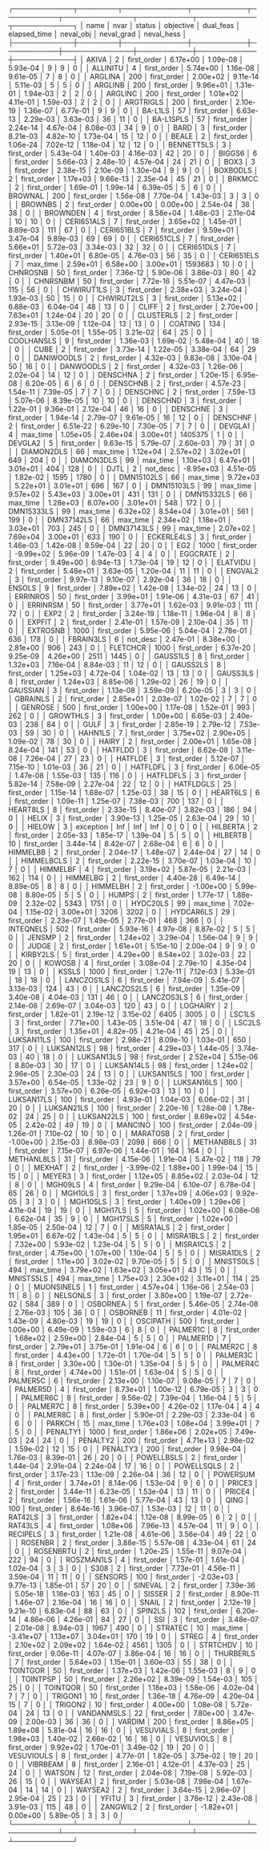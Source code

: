 ┌────────────┬────────┬─────────────┬───────────┬───────────┬──────────────┬───────────┬────────────┬────────────┐
│       name │   nvar │      status │ objective │ dual_feas │ elapsed_time │ neval_obj │ neval_grad │ neval_hess │
├────────────┼────────┼─────────────┼───────────┼───────────┼──────────────┼───────────┼────────────┼────────────┤
│      AKIVA │      2 │ first_order │  6.17e+00 │  1.09e-08 │     5.93e-04 │         9 │          9 │          0 │
│   ALLINITU │      4 │ first_order │  5.74e+00 │  1.16e-08 │     9.61e-05 │         7 │          8 │          0 │
│    ARGLINA │    200 │ first_order │  2.00e+02 │  9.11e-14 │     5.11e-03 │         5 │          5 │          0 │
│    ARGLINB │    200 │ first_order │  9.96e+01 │  1.31e-01 │     1.94e-03 │         2 │          2 │          0 │
│    ARGLINC │    200 │ first_order │  1.01e+02 │  4.11e-01 │     1.59e-03 │         2 │          2 │          0 │
│  ARGTRIGLS │    200 │ first_order │  2.10e-19 │  1.36e-07 │     6.77e-01 │         9 │          9 │          0 │
│    BA-L1LS │     57 │ first_order │  6.63e-13 │  2.29e-03 │     3.63e-03 │        36 │         11 │          0 │
│  BA-L1SPLS │     57 │ first_order │  2.24e-14 │  4.67e-04 │     8.08e-03 │        34 │          9 │          0 │
│       BARD │      3 │ first_order │  8.21e-03 │  4.82e-10 │     1.73e-04 │        15 │         12 │          0 │
│      BEALE │      2 │ first_order │  1.06e-24 │  7.02e-12 │     1.18e-04 │        12 │         12 │          0 │
│ BENNETT5LS │      3 │ first_order │  5.43e-04 │  1.40e-03 │     4.16e-03 │        42 │         20 │          0 │
│     BIGGS6 │      6 │ first_order │  5.66e-03 │  2.48e-10 │     4.57e-04 │        24 │         21 │          0 │
│       BOX3 │      3 │ first_order │  2.38e-15 │  2.10e-09 │     1.30e-04 │         9 │          9 │          0 │
│   BOXBODLS │      2 │ first_order │  1.17e+03 │  9.66e-13 │     2.35e-04 │        45 │         21 │          0 │
│     BRKMCC │      2 │ first_order │  1.69e-01 │  1.99e-14 │     6.39e-05 │         5 │          6 │          0 │
│    BROWNAL │    200 │ first_order │  1.56e-08 │  7.70e-04 │     1.43e-03 │         3 │          3 │          0 │
│    BROWNBS │      2 │ first_order │  0.00e+00 │  0.00e+00 │     2.54e-04 │        38 │         38 │          0 │
│   BROWNDEN │      4 │ first_order │  8.58e+04 │  1.48e-03 │     2.11e-04 │        10 │         10 │          0 │
│ CERI651ALS │      7 │ first_order │  3.65e+02 │  1.45e-01 │     8.89e-03 │       111 │         67 │          0 │
│ CERI651BLS │      7 │ first_order │  9.59e+01 │  3.47e-04 │     9.89e-03 │        69 │         69 │          0 │
│ CERI651CLS │      7 │ first_order │  5.66e+01 │  5.72e-03 │     3.34e-03 │        32 │         32 │          0 │
│ CERI651DLS │      7 │ first_order │  1.40e+01 │  6.80e-05 │     4.76e-03 │        56 │         35 │          0 │
│ CERI651ELS │      7 │    max_time │  2.59e+01 │  6.58e+00 │     3.00e+01 │   1593683 │         10 │          0 │
│   CHNROSNB │     50 │ first_order │  7.36e-12 │  5.90e-06 │     3.86e-03 │        80 │         42 │          0 │
│   CHNRSNBM │     50 │ first_order │  7.72e-16 │  5.51e-07 │     4.47e-03 │       115 │         56 │          0 │
│ CHWIRUT1LS │      3 │ first_order │  2.38e+03 │  3.24e-04 │     1.93e-03 │        50 │         15 │          0 │
│ CHWIRUT2LS │      3 │ first_order │  5.13e+02 │  6.88e-03 │     6.04e-04 │        48 │         13 │          0 │
│      CLIFF │      2 │ first_order │  2.70e+00 │  7.63e+01 │     1.24e-04 │        20 │         20 │          0 │
│  CLUSTERLS │      2 │ first_order │  2.93e-15 │  3.13e-09 │     1.12e-04 │        13 │         13 │          0 │
│    COATING │    134 │ first_order │  5.05e-01 │  1.55e-05 │     3.21e-02 │        64 │         25 │          0 │
│ COOLHANSLS │      9 │ first_order │  1.36e-03 │  1.69e-02 │     5.48e-04 │        40 │         18 │          0 │
│       CUBE │      2 │ first_order │  3.73e-14 │  1.22e-05 │     3.38e-04 │        64 │         29 │          0 │
│ DANIWOODLS │      2 │ first_order │  4.32e-03 │  9.83e-08 │     3.10e-04 │        50 │         16 │          0 │
│  DANWOODLS │      2 │ first_order │  4.32e-03 │  1.26e-06 │     2.02e-04 │        14 │         12 │          0 │
│   DENSCHNA │      2 │ first_order │  1.20e-15 │  6.95e-08 │     6.20e-05 │         6 │          6 │          0 │
│   DENSCHNB │      2 │ first_order │  4.57e-23 │  1.54e-11 │     7.39e-05 │         7 │          7 │          0 │
│   DENSCHNC │      2 │ first_order │  7.59e-13 │  5.07e-06 │     8.39e-05 │        10 │         10 │          0 │
│   DENSCHND │      3 │ first_order │  1.22e-01 │  9.36e-01 │     2.12e-04 │        46 │         16 │          0 │
│   DENSCHNE │      3 │ first_order │  1.94e-14 │  2.79e-07 │     9.61e-05 │        16 │         12 │          0 │
│   DENSCHNF │      2 │ first_order │  6.51e-22 │  6.29e-10 │     7.30e-05 │         7 │          7 │          0 │
│    DEVGLA1 │      4 │    max_time │  1.05e+05 │  2.46e+04 │     3.00e+01 │   1405375 │          1 │          0 │
│    DEVGLA2 │      5 │ first_order │  9.63e-15 │  5.79e-07 │     2.60e-03 │        79 │         31 │          0 │
│ DIAMON2DLS │     66 │    max_time │  1.12e+04 │  2.57e+02 │     3.02e+01 │       649 │        204 │          0 │
│ DIAMON3DLS │     99 │    max_time │  1.10e+03 │  6.47e+01 │     3.01e+01 │       404 │        128 │          0 │
│       DJTL │      2 │    not_desc │ -8.95e+03 │  4.51e-05 │     1.82e-02 │      1595 │       1780 │          0 │
│ DMN15102LS │     66 │    max_time │  9.72e+03 │  5.22e+01 │     3.01e+01 │       696 │        167 │          0 │
│ DMN15103LS │     99 │    max_time │  9.57e+02 │  5.43e+03 │     3.00e+01 │       431 │        131 │          0 │
│ DMN15332LS │     66 │    max_time │  1.28e+03 │  8.07e+00 │     3.01e+01 │       548 │        172 │          0 │
│ DMN15333LS │     99 │    max_time │  6.32e+02 │  8.54e+04 │     3.01e+01 │       561 │        199 │          0 │
│ DMN37142LS │     66 │    max_time │  2.34e+02 │  1.18e+01 │     3.03e+01 │       703 │        245 │          0 │
│ DMN37143LS │     99 │    max_time │  2.07e+02 │  7.69e+04 │     3.00e+01 │       633 │        190 │          0 │
│ ECKERLE4LS │      3 │ first_order │  1.46e-03 │  1.42e-08 │     9.59e-04 │        22 │         20 │          0 │
│        EG2 │   1000 │ first_order │ -9.99e+02 │  5.96e-09 │     1.47e-03 │         4 │          4 │          0 │
│   EGGCRATE │      2 │ first_order │  9.49e+00 │  6.94e-13 │     1.73e-04 │        19 │         12 │          0 │
│   ELATVIDU │      2 │ first_order │  5.48e+01 │  3.63e-05 │     1.20e-04 │        11 │         11 │          0 │
│    ENGVAL2 │      3 │ first_order │  9.97e-13 │  9.10e-07 │     2.92e-04 │        36 │         18 │          0 │
│     ENSOLS │      9 │ first_order │  7.89e+02 │  1.42e-08 │     1.34e-02 │        24 │         13 │          0 │
│   ERRINROS │     50 │ first_order │  3.99e+01 │  1.91e-06 │     4.31e-03 │        67 │         41 │          0 │
│   ERRINRSM │     50 │ first_order │  3.77e+01 │  1.62e-03 │     9.91e-03 │       111 │         72 │          0 │
│       EXP2 │      2 │ first_order │  3.24e-19 │  1.18e-11 │     1.96e-04 │         8 │          8 │          0 │
│     EXPFIT │      2 │ first_order │  2.41e-01 │  1.57e-09 │     2.10e-04 │        35 │         11 │          0 │
│   EXTROSNB │   1000 │ first_order │  5.95e-06 │  5.04e-04 │     2.78e-01 │       636 │        178 │          0 │
│  FBRAIN3LS │      6 │    not_desc │  2.47e-01 │  8.38e+00 │     2.81e+00 │       906 │        243 │          0 │
│   FLETCHCR │   1000 │ first_order │  6.37e-20 │  9.25e-09 │     4.26e+00 │      2511 │       1445 │          0 │
│   GAUSS1LS │      8 │ first_order │  1.32e+03 │  7.16e-04 │     8.84e-03 │        11 │         12 │          0 │
│   GAUSS2LS │      8 │ first_order │  1.25e+03 │  4.72e-04 │     1.04e-02 │        13 │         13 │          0 │
│   GAUSS3LS │      8 │ first_order │  1.24e+03 │  8.85e-06 │     1.29e-02 │        26 │         19 │          0 │
│   GAUSSIAN │      3 │ first_order │  1.13e-08 │  3.59e-09 │     6.20e-05 │         3 │          3 │          0 │
│   GBRAINLS │      2 │ first_order │  2.85e+01 │  2.03e-07 │     1.02e-02 │         7 │          7 │          0 │
│    GENROSE │    500 │ first_order │  1.00e+00 │  1.17e-08 │     1.52e-01 │       993 │        262 │          0 │
│   GROWTHLS │      3 │ first_order │  1.00e+00 │  6.65e-03 │     2.40e-03 │       238 │         84 │          0 │
│       GULF │      3 │ first_order │  2.85e-19 │  2.79e-12 │     7.53e-03 │        59 │         30 │          0 │
│    HAHN1LS │      7 │ first_order │  3.75e+02 │  2.90e+05 │     1.09e-02 │        78 │         30 │          0 │
│      HAIRY │      2 │ first_order │  2.00e+01 │  1.65e-08 │     8.24e-04 │       141 │         53 │          0 │
│    HATFLDD │      3 │ first_order │  6.62e-08 │  3.11e-08 │     7.26e-04 │        27 │         23 │          0 │
│    HATFLDE │      3 │ first_order │  5.12e-07 │  7.15e-10 │     1.01e-03 │        36 │         21 │          0 │
│   HATFLDFL │      3 │ first_order │  6.06e-05 │  1.47e-08 │     1.55e-03 │       135 │        116 │          0 │
│  HATFLDFLS │      3 │ first_order │  5.82e-14 │  7.58e-09 │     2.27e-04 │        22 │         12 │          0 │
│  HATFLDGLS │     25 │ first_order │  1.15e-14 │  1.68e-07 │     1.25e-03 │        38 │         15 │          0 │
│   HEART6LS │      6 │ first_order │  1.09e-11 │  1.25e-07 │     7.38e-03 │       700 │        137 │          0 │
│   HEART8LS │      8 │ first_order │  2.33e-15 │  8.40e-07 │     3.82e-03 │       186 │         94 │          0 │
│      HELIX │      3 │ first_order │  3.90e-13 │  1.25e-05 │     2.63e-04 │        29 │         10 │          0 │
│     HIELOW │      3 │   exception │       Inf │       Inf │          Inf │         0 │          0 │          0 │
│   HILBERTA │      2 │ first_order │  2.05e-33 │  1.85e-17 │     1.39e-04 │         5 │          5 │          0 │
│   HILBERTB │     10 │ first_order │  3.44e-14 │  8.42e-07 │     2.68e-04 │         6 │          6 │          0 │
│   HIMMELBB │      2 │ first_order │  2.04e-17 │  1.48e-07 │     2.44e-04 │        27 │         14 │          0 │
│ HIMMELBCLS │      2 │ first_order │  2.22e-15 │  3.70e-07 │     1.03e-04 │        10 │          7 │          0 │
│   HIMMELBF │      4 │ first_order │  3.19e+02 │  5.87e-05 │     2.21e-03 │       162 │        114 │          0 │
│   HIMMELBG │      2 │ first_order │  4.40e-28 │  6.49e-14 │     8.89e-05 │         8 │          8 │          0 │
│   HIMMELBH │      2 │ first_order │ -1.00e+00 │  5.99e-08 │     8.80e-05 │         5 │          5 │          0 │
│      HUMPS │      2 │ first_order │  1.77e-17 │  1.88e-09 │     2.32e-02 │      5343 │       1751 │          0 │
│   HYDC20LS │     99 │    max_time │  7.02e-04 │  1.15e-02 │     3.00e+01 │      3206 │       3202 │          0 │
│  HYDCAR6LS │     29 │ first_order │  2.23e-07 │  1.49e-05 │     2.77e-01 │       468 │        366 │          0 │
│  INTEQNELS │    502 │ first_order │  5.93e-16 │  4.97e-08 │     8.87e-02 │         5 │          5 │          0 │
│     JENSMP │      2 │ first_order │  1.24e+02 │  3.29e-04 │     1.56e-04 │         9 │          9 │          0 │
│      JUDGE │      2 │ first_order │  1.61e+01 │  5.15e-10 │     2.00e-04 │         9 │          9 │          0 │
│   KIRBY2LS │      5 │ first_order │  4.29e+00 │  8.54e+02 │     3.02e-03 │        22 │         20 │          0 │
│     KOWOSB │      4 │ first_order │  3.08e-04 │  2.79e-10 │     4.35e-04 │        19 │         13 │          0 │
│      KSSLS │   1000 │ first_order │  1.27e-11 │  7.12e-03 │     5.33e-01 │        18 │         18 │          0 │
│ LANCZOS1LS │      6 │ first_order │  7.94e-09 │  5.41e-07 │     3.13e-03 │       124 │         43 │          0 │
│ LANCZOS2LS │      6 │ first_order │  1.35e-09 │  3.40e-08 │     4.04e-03 │       131 │         46 │          0 │
│ LANCZOS3LS │      6 │ first_order │  2.14e-08 │  2.69e-07 │     3.04e-03 │       120 │         43 │          0 │
│   LOGHAIRY │      2 │ first_order │  1.82e-01 │  2.19e-12 │     3.15e-02 │      6405 │       3005 │          0 │
│     LSC1LS │      3 │ first_order │  7.71e+00 │  1.43e-05 │     3.51e-04 │        47 │         18 │          0 │
│     LSC2LS │      3 │ first_order │  1.35e+01 │  4.82e-05 │     4.21e-04 │        45 │         25 │          0 │
│ LUKSAN11LS │    100 │ first_order │  2.98e-21 │  8.09e-10 │     1.03e-01 │       650 │        317 │          0 │
│ LUKSAN12LS │     98 │ first_order │  4.29e+03 │  1.44e-05 │     3.74e-03 │        40 │         18 │          0 │
│ LUKSAN13LS │     98 │ first_order │  2.52e+04 │  5.15e-06 │     8.80e-03 │        30 │         17 │          0 │
│ LUKSAN14LS │     98 │ first_order │  1.24e+02 │  2.96e-05 │     2.30e-03 │        24 │         13 │          0 │
│ LUKSAN15LS │    100 │ first_order │  3.57e+00 │  6.54e-05 │     1.33e-02 │        23 │          9 │          0 │
│ LUKSAN16LS │    100 │ first_order │  3.57e+00 │  6.26e-05 │     6.92e-03 │        13 │         10 │          0 │
│ LUKSAN17LS │    100 │ first_order │  4.93e-01 │  1.04e-03 │     6.06e-02 │        31 │         20 │          0 │
│ LUKSAN21LS │    100 │ first_order │  2.20e-16 │  1.28e-08 │     1.78e-02 │        24 │         25 │          0 │
│ LUKSAN22LS │    100 │ first_order │  8.69e+02 │  4.54e-05 │     2.42e-02 │        49 │         19 │          0 │
│    MANCINO │    100 │ first_order │  2.04e-09 │  1.26e-01 │     7.10e-02 │        10 │         10 │          0 │
│   MARATOSB │      2 │ first_order │ -1.00e+00 │  2.15e-03 │     8.98e-03 │      2098 │        666 │          0 │
│ METHANB8LS │     31 │ first_order │  7.15e-07 │  6.97e-06 │     1.44e-01 │       164 │        164 │          0 │
│ METHANL8LS │     31 │ first_order │  4.15e-06 │  1.91e-04 │     5.47e-02 │       118 │         79 │          0 │
│     MEXHAT │      2 │ first_order │ -3.99e-02 │  1.88e+00 │     1.99e-04 │        15 │         15 │          0 │
│     MEYER3 │      3 │ first_order │  1.12e+05 │  8.85e+02 │     2.03e-04 │        12 │          8 │          0 │
│    MGH09LS │      4 │ first_order │  9.29e-04 │  6.10e-07 │     6.78e-04 │        65 │         26 │          0 │
│    MGH10LS │      3 │ first_order │  1.37e+09 │  4.06e+03 │     9.92e-05 │         3 │          3 │          0 │
│   MGH10SLS │      3 │ first_order │  1.40e+09 │  1.29e+06 │     4.11e-04 │        19 │         19 │          0 │
│    MGH17LS │      5 │ first_order │  1.02e+00 │  6.08e-06 │     6.62e-04 │        35 │          9 │          0 │
│   MGH17SLS │      5 │ first_order │  1.02e+00 │  1.85e-05 │     2.50e-04 │        12 │          7 │          0 │
│  MISRA1ALS │      2 │ first_order │  1.95e+01 │  6.67e-02 │     1.43e-04 │         5 │          5 │          0 │
│  MISRA1BLS │      2 │ first_order │  7.32e+00 │  5.93e-02 │     1.23e-04 │         5 │          5 │          0 │
│  MISRA1CLS │      2 │ first_order │  4.75e+00 │  1.07e+00 │     1.10e-04 │         5 │          5 │          0 │
│  MISRA1DLS │      2 │ first_order │  1.11e+00 │  3.02e-02 │     9.70e-05 │         5 │          5 │          0 │
│  MNISTS0LS │    494 │    max_time │  3.79e+02 │  1.63e+02 │     3.05e+01 │        43 │         15 │          0 │
│  MNISTS5LS │    494 │    max_time │  1.75e+03 │  2.30e+02 │     3.11e+01 │       114 │         25 │          0 │
│ MUONSINELS │      1 │ first_order │  4.57e+04 │  1.16e-06 │     2.54e-03 │        11 │          8 │          0 │
│   NELSONLS │      3 │ first_order │  3.80e+00 │  1.19e-07 │     2.72e-02 │       584 │        389 │          0 │
│   OSBORNEA │      5 │ first_order │  5.46e-05 │  2.74e-08 │     2.76e-03 │       105 │         36 │          0 │
│   OSBORNEB │     11 │ first_order │  4.01e-02 │  1.43e-09 │     4.80e-03 │        19 │         19 │          0 │
│   OSCIPATH │    500 │ first_order │  1.00e+00 │  6.49e-09 │     1.59e-03 │         6 │          8 │          0 │
│   PALMER1C │      8 │ first_order │  1.68e+02 │  2.59e+00 │     2.84e-04 │         5 │          5 │          0 │
│   PALMER1D │      7 │ first_order │  2.79e+01 │  3.75e-01 │     1.91e-04 │         6 │          6 │          0 │
│   PALMER2C │      8 │ first_order │  4.43e+00 │  1.72e-01 │     1.70e-04 │         5 │          5 │          0 │
│   PALMER3C │      8 │ first_order │  3.30e+00 │  1.30e-01 │     1.35e-04 │         5 │          5 │          0 │
│   PALMER4C │      8 │ first_order │  4.74e+00 │  1.51e-01 │     1.63e-04 │         5 │          5 │          0 │
│   PALMER5C │      6 │ first_order │  2.13e+00 │  1.10e-07 │     9.08e-05 │         7 │          7 │          0 │
│   PALMER5D │      4 │ first_order │  8.73e+01 │  1.00e-12 │     6.79e-05 │         3 │          3 │          0 │
│   PALMER6C │      8 │ first_order │  9.56e-02 │  7.39e-04 │     1.16e-04 │         5 │          5 │          0 │
│   PALMER7C │      8 │ first_order │  5.39e+00 │  4.26e-02 │     1.17e-04 │         4 │          4 │          0 │
│   PALMER8C │      8 │ first_order │  5.90e-01 │  2.29e-03 │     2.33e-04 │         6 │          6 │          0 │
│     PARKCH │     15 │    max_time │  1.76e+03 │  1.08e+04 │     3.99e+01 │         7 │          5 │          0 │
│   PENALTY1 │   1000 │ first_order │  1.86e+06 │  2.02e+05 │     7.49e-03 │        24 │         24 │          0 │
│   PENALTY2 │    200 │ first_order │  4.71e+13 │  2.98e-02 │     1.59e-02 │        12 │         15 │          0 │
│   PENALTY3 │    200 │ first_order │  9.98e-04 │  1.76e-03 │     8.39e-01 │        26 │         20 │          0 │
│ POWELLBSLS │      2 │ first_order │  1.44e-04 │  2.91e-04 │     2.24e-04 │        17 │         16 │          0 │
│ POWELLSQLS │      2 │ first_order │  3.17e-23 │  1.13e-09 │     2.26e-04 │        36 │         12 │          0 │
│   POWERSUM │      4 │ first_order │  3.74e+01 │  8.14e-06 │     1.53e-04 │         9 │          6 │          0 │
│     PRICE3 │      2 │ first_order │  3.44e-11 │  6.23e-05 │     1.53e-04 │        13 │         11 │          0 │
│     PRICE4 │      2 │ first_order │  1.56e-16 │  1.61e-06 │     5.77e-04 │        43 │         13 │          0 │
│       QING │    100 │ first_order │  8.64e-16 │  3.96e-07 │     1.53e-03 │        12 │         11 │          0 │
│    RAT42LS │      3 │ first_order │  1.82e+04 │  1.12e-08 │     8.99e-05 │         6 │          2 │          0 │
│    RAT43LS │      4 │ first_order │  1.08e+06 │  7.96e-13 │     4.57e-04 │        11 │          9 │          0 │
│   RECIPELS │      3 │ first_order │  1.21e-08 │  4.61e-06 │     3.56e-04 │        49 │         22 │          0 │
│    ROSENBR │      2 │ first_order │  3.88e-15 │  5.57e-08 │     4.33e-04 │        61 │         24 │          0 │
│  ROSENBRTU │      2 │ first_order │  1.20e-25 │  1.55e-11 │     9.07e-04 │       222 │         94 │          0 │
│ ROSZMAN1LS │      4 │ first_order │  1.57e-01 │  1.61e-04 │     1.02e-04 │         3 │          3 │          0 │
│       S308 │      2 │ first_order │  7.73e-01 │  4.56e-11 │     3.59e-04 │        11 │         11 │          0 │
│    SENSORS │    100 │ first_order │ -2.03e+03 │  9.77e-13 │     1.85e-01 │        57 │         20 │          0 │
│    SINEVAL │      2 │ first_order │  7.39e-36 │  5.05e-18 │     1.16e-03 │       163 │         45 │          0 │
│     SISSER │      2 │ first_order │  8.90e-11 │  1.46e-07 │     2.16e-04 │        16 │         16 │          0 │
│      SNAIL │      2 │ first_order │  2.12e-19 │  9.21e-10 │     6.83e-04 │        88 │         63 │          0 │
│    SPIN2LS │    102 │ first_order │  6.20e-14 │  4.86e-06 │     4.26e-01 │        84 │         27 │          0 │
│        SSI │      3 │ first_order │  3.48e-07 │  2.01e-08 │     8.94e-03 │      1967 │        490 │          0 │
│    STRATEC │     10 │    max_time │ -3.41e+07 │  1.13e+07 │     3.04e+01 │       170 │         19 │          0 │
│      STREG │      4 │ first_order │  2.10e+02 │  2.09e+02 │     1.64e-02 │      4561 │       1305 │          0 │
│   STRTCHDV │     10 │ first_order │  9.06e-11 │  4.07e-07 │     3.86e-04 │        16 │         16 │          0 │
│  THURBERLS │      7 │ first_order │  5.64e+03 │  1.15e-01 │     3.60e-03 │        55 │         38 │          0 │
│   TOINTGOR │     50 │ first_order │  1.37e+03 │  1.42e-06 │     1.55e-03 │         8 │          9 │          0 │
│   TOINTPSP │     50 │ first_order │  2.26e+02 │  8.39e-09 │     1.54e-03 │       105 │         25 │          0 │
│   TOINTQOR │     50 │ first_order │  1.18e+03 │  1.58e-06 │     4.02e-04 │         7 │          7 │          0 │
│    TRIGON1 │     10 │ first_order │  1.36e-18 │  4.76e-09 │     4.20e-04 │        15 │          7 │          0 │
│    TRIGON2 │     10 │ first_order │  4.00e+00 │  1.08e-08 │     5.72e-04 │        24 │         13 │          0 │
│ VANDANMSLS │     22 │ first_order │  7.80e+00 │  3.47e-09 │     2.00e-03 │        36 │         36 │          0 │
│     VARDIM │    200 │ first_order │  8.86e+05 │  1.89e+08 │     5.81e-04 │        16 │         16 │          0 │
│  VESUVIALS │      8 │ first_order │  1.98e+03 │  1.40e-02 │     2.66e-02 │        16 │         16 │          0 │
│  VESUVIOLS │      8 │ first_order │  9.92e+02 │  1.70e-01 │     3.49e-02 │        19 │         20 │          0 │
│ VESUVIOULS │      8 │ first_order │  4.77e-01 │  1.82e-05 │     3.75e-02 │        19 │         20 │          0 │
│   VIBRBEAM │      8 │ first_order │  2.16e-01 │  4.12e-01 │     4.37e-03 │        25 │         24 │          0 │
│     WATSON │     12 │ first_order │  2.04e-08 │  7.19e-08 │     5.92e-03 │        26 │         15 │          0 │
│    WAYSEA1 │      2 │ first_order │  5.03e-08 │  7.98e-04 │     1.67e-04 │        14 │         14 │          0 │
│    WAYSEA2 │      2 │ first_order │  3.64e-15 │  2.96e-07 │     2.95e-04 │        25 │         23 │          0 │
│      YFITU │      3 │ first_order │  3.78e-12 │  2.43e-08 │     3.91e-03 │       115 │         48 │          0 │
│   ZANGWIL2 │      2 │ first_order │ -1.82e+01 │  0.00e+00 │     5.89e-05 │         3 │          3 │          0 │
└────────────┴────────┴─────────────┴───────────┴───────────┴──────────────┴───────────┴────────────┴────────────┘
